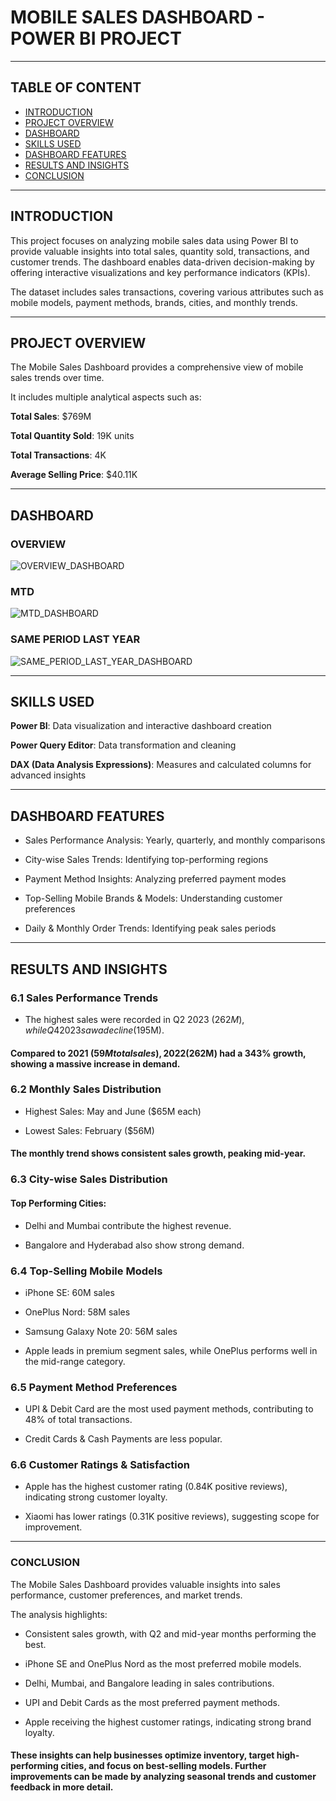 # MOBILE SALES DASHBOARD - POWER BI PROJECT

---

## TABLE OF CONTENT

- [INTRODUCTION](#INTRODUCTION)
- [PROJECT OVERVIEW](#PROJECT-OVERVIEW)
- [DASHBOARD](#DASHBOARD)
- [SKILLS USED](#SKILLS-USED)
- [DASHBOARD FEATURES](#DASHBOARD-FEATURES)
- [RESULTS AND INSIGHTS](#RESULTS-AND-INSIGHTS)
- [CONCLUSION](#CONCLUSION)

---

## INTRODUCTION

This project focuses on analyzing mobile sales data using Power BI to provide valuable insights into total sales, quantity sold, transactions, and customer trends. The dashboard enables data-driven decision-making by offering interactive visualizations and key performance indicators (KPIs).

The dataset includes sales transactions, covering various attributes such as mobile models, payment methods, brands, cities, and monthly trends.

---



## PROJECT OVERVIEW

The Mobile Sales Dashboard provides a comprehensive view of mobile sales trends over time. 

It includes multiple analytical aspects such as:

**Total Sales**: $769M

**Total Quantity Sold**: 19K units

**Total Transactions**: 4K

**Average Selling Price**: $40.11K

---

## DASHBOARD

### OVERVIEW

![OVERVIEW_DASHBOARD](https://github.com/user-attachments/assets/d9f67709-78b7-4358-a15b-16681fe597fb)

### MTD

![MTD_DASHBOARD](https://github.com/user-attachments/assets/cdb17e30-d4f7-4454-b221-92a30bdf58ea)

### SAME PERIOD LAST YEAR

![SAME_PERIOD_LAST_YEAR_DASHBOARD](https://github.com/user-attachments/assets/7a6d9c06-4ae1-468b-b2ad-d7a78b4ef056)


---

## SKILLS USED

**Power BI**: Data visualization and interactive dashboard creation

**Power Query Editor**: Data transformation and cleaning

**DAX (Data Analysis Expressions)**: Measures and calculated columns for advanced insights

---


## DASHBOARD FEATURES

- Sales Performance Analysis: Yearly, quarterly, and monthly comparisons

- City-wise Sales Trends: Identifying top-performing regions

- Payment Method Insights: Analyzing preferred payment modes

- Top-Selling Mobile Brands & Models: Understanding customer preferences

- Daily & Monthly Order Trends: Identifying peak sales periods



---

## RESULTS AND INSIGHTS

### 6.1 Sales Performance Trends

- The highest sales were recorded in Q2 2023 ($262M), while Q4 2023 saw a decline ($195M).

#### Compared to 2021 ($59M total sales), 2022 ($262M) had a 343% growth, showing a massive increase in demand.


### 6.2 Monthly Sales Distribution

- Highest Sales: May and June ($65M each)

- Lowest Sales: February ($56M)

#### The monthly trend shows consistent sales growth, peaking mid-year.


### 6.3 City-wise Sales Distribution

#### Top Performing Cities:

- Delhi and Mumbai contribute the highest revenue.

- Bangalore and Hyderabad also show strong demand.



### 6.4 Top-Selling Mobile Models

- iPhone SE: 60M sales

- OnePlus Nord: 58M sales

- Samsung Galaxy Note 20: 56M sales

- Apple leads in premium segment sales, while OnePlus performs well in the mid-range category.


### 6.5 Payment Method Preferences

- UPI & Debit Card are the most used payment methods, contributing to 48% of total transactions.

- Credit Cards & Cash Payments are less popular.


### 6.6 Customer Ratings & Satisfaction

- Apple has the highest customer rating (0.84K positive reviews), indicating strong customer loyalty.

- Xiaomi has lower ratings (0.31K positive reviews), suggesting scope for improvement.



---

###  CONCLUSION

The Mobile Sales Dashboard provides valuable insights into sales performance, customer preferences, and market trends. 

The analysis highlights:

- Consistent sales growth, with Q2 and mid-year months performing the best.

- iPhone SE and OnePlus Nord as the most preferred mobile models.

- Delhi, Mumbai, and Bangalore leading in sales contributions.

- UPI and Debit Cards as the most preferred payment methods.

- Apple receiving the highest customer ratings, indicating strong brand loyalty.


#### These insights can help businesses optimize inventory, target high-performing cities, and focus on best-selling models. Further improvements can be made by analyzing seasonal trends and customer feedback in more detail.

